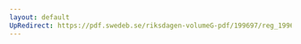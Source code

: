 ```yaml
---
layout: default
UpRedirect: https://pdf.swedeb.se/riksdagen-volumeG-pdf/199697/reg_199697/reg_199697_0136.pdf
---
```

